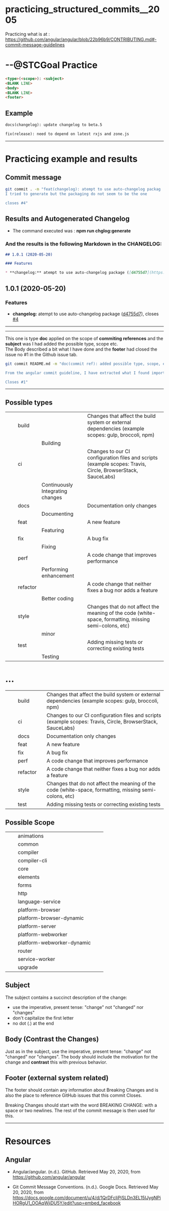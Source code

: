 # practicing_structured_commits__2005
Practicing what is at : https://github.com/angular/angular/blob/22b96b9/CONTRIBUTING.md#-commit-message-guidelines


# --@STCGoal Practice

```html
<type>(<scope>): <subject>
<BLANK LINE>
<body>
<BLANK LINE>
<footer>
```

## Example

```txt
docs(changelog): update changelog to beta.5
```
```txt
fix(release): need to depend on latest rxjs and zone.js
```

----

# Practicing example and results

## Commit message

```sh
git commit . -m "feat(changelog): atempt to use auto-changelog packag
I tried to generate but the packaging do not seem to be the one

closes #4"
```

## Results and Autogenerated Changelog

* The command executed was : **npm run chglog:generate**

### And the results is the following Markdown in the CHANGELOG: 

```md
## 1.0.1 (2020-05-20)

### Features

* **changelog:** atempt to use auto-changelog package ([d4755d7](https://github.com/jgwill/practicing_structured_commits__2005/commit/d4755d7da01394d09505ed187a9dcb8e878a27e8)), closes [#4](https://github.com/jgwill/practicing_structured_commits__2005/issues/4)
```

## 1.0.1 (2020-05-20)


### Features

* **changelog:** atempt to use auto-changelog package ([d4755d7](https://github.com/jgwill/practicing_structured_commits__2005/commit/d4755d7da01394d09505ed187a9dcb8e878a27e8)), closes [#4](https://github.com/jgwill/practicing_structured_commits__2005/issues/4)

----

----

  This one is type **doc** applied on the scope of **commiting references** and the **subject** was I had added the possible type, scope etc.  
  The Body described a bit what I have done and the **footer** had closed the issue no #1 in the Github issue tab.
```sh
git commit README.md -m "doc(commit ref): added possible type, scope, etc

From the angular commit guideline, I have extracted what I found important.

Closes #1"
```
----

## Possible types

|       |       |       |       |       |
|  ---  |  ---  |  ---  |  ---  |  ---  |
|       |       |   build    |       |  Changes that affect the build system or external dependencies (example scopes: gulp, broccoli, npm)     |
|       |       |       |  Building     |       |
|       |       |   ci    |       |  Changes to our CI configuration files and scripts (example scopes: Travis, Circle, BrowserStack, SauceLabs)     |
|       |       |       |  Continuously Integrating changes     |       |
|       |       |   docs    |       |    Documentation only changes   |
|       |       |       |  Documenting     |       |
|       |       |   feat    |       |   A new feature    |
|       |       |       |   Featuring    |       |
|       |       |   fix    |       |   A bug fix    |
|       |       |       |  Fixing     |       |
|       |       |   perf    |       |  A code change that improves performance     |
|       |       |       |   Performing enhancement    |       |
|       |       | refactor      |       |   A code change that neither fixes a bug nor adds a feature    |
|       |       |       |  Better coding     |       |
|       |       |  style     |       |    Changes that do not affect the meaning of the code (white-space, formatting, missing semi-colons, etc)   |
|       |       |       |   minor    |       |
|       |       |  test     |       |   Adding missing tests or correcting existing tests    |
|       |       |       |  Testing     |       |


# ...

|       |       |       |       |       |
|  ---  |  ---  |  ---  |  ---  |  ---  |
|       |       |   build    |       |  Changes that affect the build system or external dependencies (example scopes: gulp, broccoli, npm)     |
|       |       |   ci    |       |  Changes to our CI configuration files and scripts (example scopes: Travis, Circle, BrowserStack, SauceLabs)     |
|       |       |   docs    |       |    Documentation only changes   |
|       |       |   feat    |       |   A new feature    |
|       |       |   fix    |       |   A bug fix    |
|       |       |   perf    |       |  A code change that improves performance     |
|       |       | refactor      |       |   A code change that neither fixes a bug nor adds a feature    |
|       |       |  style     |       |    Changes that do not affect the meaning of the code (white-space, formatting, missing semi-colons, etc)   |
|       |       |  test     |       |   Adding missing tests or correcting existing tests    |


## Possible Scope

|       |       |       |       |       |
|  ---  |  ---  |  ---  |  ---  |  ---  |
|       |       |   animations    |       |       |
|       |       |   common    |       |       |
|       |       |   compiler    |       |       |
|       |       |   compiler-cli    |       |       |
|       |       |   core    |       |       |
|       |       |   elements    |       |       |
|       |       |   forms    |       |       |
|       |       |   http    |       |       |
|       |       |   language-service    |       |       |
|       |       |   platform-browser    |       |       |
|       |       |   platform-browser-dynamic    |       |       |
|       |       |   platform-server    |       |       |
|       |       |   platform-webworker    |       |       |
|       |       |   platform-webworker-dynamic    |       |       |
|       |       |   router    |       |       |
|       |       |   service-worker    |       |       |
|       |       |   upgrade    |       |       |



## Subject

The subject contains a succinct description of the change:

* use the imperative, present tense: "change" not "changed" nor "changes"
* don't capitalize the first letter
* no dot (.) at the end


## Body (Contrast the Changes)

Just as in the subject, use the imperative, present tense: "change" not "changed" nor "changes". The body should include the motivation for the change and **contrast** this with previous behavior.


## Footer (external system related)

The footer should contain any information about Breaking Changes and is also the place to reference GitHub issues that this commit Closes.

Breaking Changes should start with the word BREAKING CHANGE: with a space or two newlines. The rest of the commit message is then used for this.


----

# Resources

## Angular

* Angular/angular. (n.d.). GitHub. Retrieved May 20, 2020, from https://github.com/angular/angular

* Git Commit Message Conventions. (n.d.). Google Docs. Retrieved May 20, 2020, from https://docs.google.com/document/u/4/d/1QrDFcIiPjSLDn3EL15IJygNPiHORgU1_OOAqWjiDU5Y/edit?usp=embed_facebook
